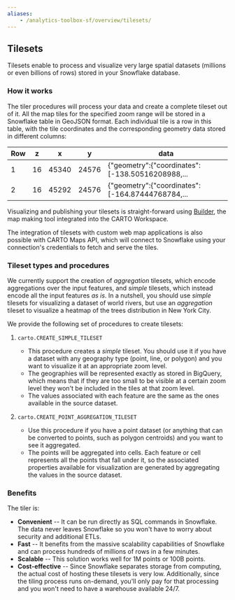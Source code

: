 ```yaml
---
aliases:
    - /analytics-toolbox-sf/overview/tilesets/
---
```


## Tilesets

Tilesets enable to process and visualize very large spatial datasets (millions or even billions of rows) stored in your Snowflake database.

### How it works

The tiler procedures will process your data and create a complete tileset out of it. All the map tiles for the specified zoom range will be stored in a Snowflake table in GeoJSON format. Each individual tile is a row in this table, with the tile coordinates and the corresponding geometry data stored in different columns:

| Row | z | x | y | data |
|-----|---|---|---|-----------------|
| 1   | 16 | 45340 | 24576 | {"geometry":{"coordinates":[-138.50516208988,... |
| 2   | 16 | 45292 | 24576 | {"geometry":{"coordinates":[-164.87444768784,... |

Visualizing and publishing your tilesets is straight-forward using [Builder](/carto-user-manual/maps/add-source/#add-source-from-a-connection), the map making tool integrated into the CARTO Workspace.

The integration of tilesets with custom web map applications is also possible with CARTO Maps API, which will connect to Snowflake using your connection's credentials to fetch and serve the tiles.


### Tileset types and procedures

We currently support the creation of *aggregation* tilesets, which encode aggregations over the input features, and *simple* tilesets, which instead encode all the input features _as is_. In a nutshell, you should use _simple_ tilesets for visualizing a dataset of world rivers, but use an _aggregation_ tileset to visualize a heatmap of the trees distribution in New York City.

We provide the following set of procedures to create tilesets:

1. `carto.CREATE_SIMPLE_TILESET`
    * This procedure creates a _simple_ tileset. You should use it if you have a dataset with any geography type (point, line, or polygon) and you want to visualize it at an appropriate zoom level.
    * The geographies will be represented exactly as stored in BigQuery, which means that if they are too small to be visible at a certain zoom level they won't be included in the tiles at that zoom level.
    * The values associated with each feature are the same as the ones available in the source dataset.

3. `carto.CREATE_POINT_AGGREGATION_TILESET`
    * Use this procedure if you have a point dataset (or anything that can be converted to points, such as polygon centroids) and you want to see it aggregated.
    * The points will be aggregated into cells. Each feature or cell represents all the points that fall under it, so the associated properties available for visualization are generated by aggregating the values in the source dataset.


### Benefits

The tiler is:

* **Convenient** -- It can be run directly as SQL commands in Snowflake. The data never leaves Snowflake so you won't have to worry about security and additional ETLs.
* **Fast** -- It benefits from the massive scalability capabilities of Snowflake and can process hundreds of millions of rows in a few minutes.
* **Scalable** -- This solution works well for 1M points or 100B points.
* **Cost-effective** -- Since Snowflake separates storage from computing, the actual cost of hosting these tilesets is very low. Additionally, since the tiling process runs on-demand, you'll only pay for that processing and you won't need to have a warehouse available 24/7.
